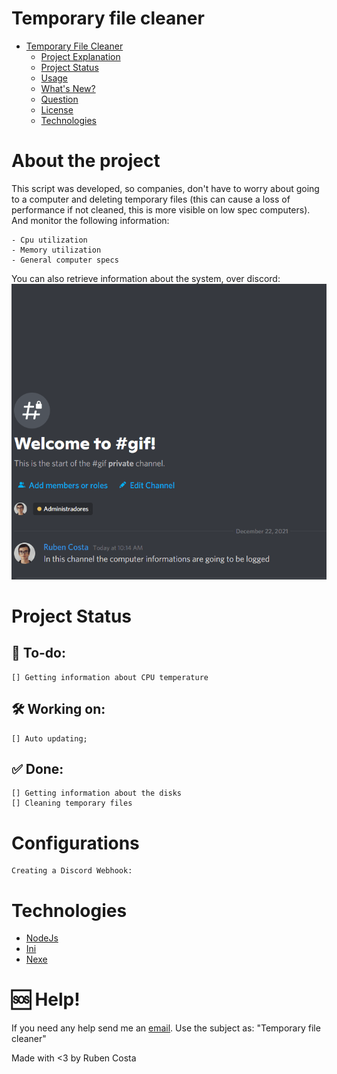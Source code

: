# Temporary file cleaner

- [Temporary File Cleaner](#-Temporary-file-cleaner)
    - [Project Explanation](#-Project-explanation)
    - [Project Status](#-Project-Status)
    - [Usage](#usage)
    - [What's New?](#whats-new)
    - [Question](#question)
    - [License](#license)
    - [Technologies](#links)



# About the project
This script was developed, so companies, don't have to worry about going to a computer and deleting temporary files (this can cause a loss of performance if not cleaned, this is more visible on low spec computers). And monitor the following information:

    - Cpu utilization
    - Memory utilization
    - General computer specs

You can also retrieve information about the system, over discord:
<br>
<img src="./assets/Animation.gif">

# Project Status
## 📃 To-do: 
    [] Getting information about CPU temperature
## 🛠️ Working on:
    [] Auto updating;

## ✅ Done: 
    [] Getting information about the disks
    [] Cleaning temporary files

# Configurations
    Creating a Discord Webhook:

<!-- - Create a webhook
- Go into config.ini file and assign the values, (inside the file there's an explanation about every setting)
- Download all the packages using `npm install`, use `npm build` to make an executable with nexe. (Caution: Some antivirus will flag it as a virus. Why? You may ask. Response: It removes OS folders, specifically temporary folders: ["temp", "%temp%", "prefetch"], so don't worry!)
- Optional:
    - Go to task scheduler: 
    - Click on: "Create Task"
    - Name the task something knowledgeable: e.g. "Monitor computer task"
    - Click on the "Triggers" tab
    - Use the default: "On schedule"
    - Change the start hour, so you are sure that at that time someone is using the computer, (if you want, use: "Repeat task every:", so the task will run itself). Click OK
    - Then go to the "Actions" tab, click on "New", leave everything as default, just change on "Program/script" to the .exe file directory
    - Then click "OK"
    - Then click "OK" again and close task manager (The program should run on the defined schedule)## Pre-requisites:
- Recommended having a discord server, to receive the data;   
- Then you are going to receive the data to the discord! -->


# Technologies
- [NodeJs](https://nodejs.org/)
- [Ini](https://www.npmjs.com/package/ini)
- [Nexe](https://github.com/nexe/nexe)

# 🆘 Help!

If you need any help send me an [email](mailto:rubenlavoscosta@gmail.com). Use the subject as: "Temporary file cleaner"

Made with <3 by Ruben Costa
